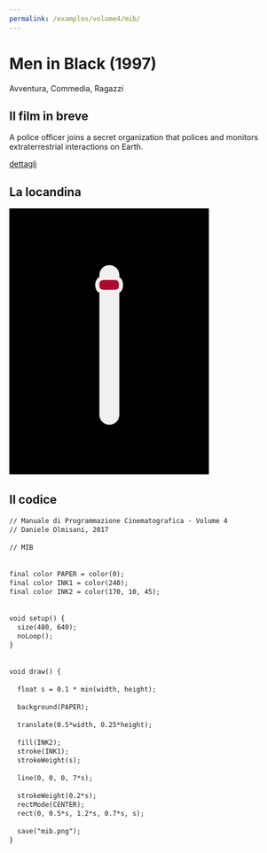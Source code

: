 ```yaml
---
permalink: /examples/volume4/mib/
---
```

# Men in Black (1997)

Avventura, Commedia, Ragazzi

## Il film in breve
A police officer joins a secret organization that polices and monitors extraterrestrial interactions on Earth.

[dettagli](https://www.imdb.com/title/tt0119654/)

## La locandina
<img src="mib.png"  width="360px" title="Men in Black">


## Il codice
```processing
// Manuale di Programmazione Cinematografica - Volume 4
// Daniele Olmisani, 2017

// MIB


final color PAPER = color(0);
final color INK1 = color(240);
final color INK2 = color(170, 10, 45);


void setup() {
  size(480, 640);
  noLoop();
}


void draw() {
  
  float s = 0.1 * min(width, height);
  
  background(PAPER);
  
  translate(0.5*width, 0.25*height);
  
  fill(INK2);
  stroke(INK1);
  strokeWeight(s);
  
  line(0, 0, 0, 7*s);
  
  strokeWeight(0.2*s);
  rectMode(CENTER);
  rect(0, 0.5*s, 1.2*s, 0.7*s, s);
  
  save("mib.png");
}
```
